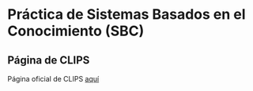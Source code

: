 # Práctica de Sistemas Basados en el Conocimiento (SBC)

## Página de CLIPS
Página oficial de CLIPS [aquí](http://www.clipsrules.net/)
